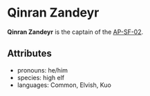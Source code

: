# Qinran Zandeyr

**Qinran Zandeyr** is the captain of the [AP-SF-02](../fleet/ap-sf-02.md).

## Attributes

- pronouns: he/him
- species: high elf
- languages: Common, Elvish, Kuo

